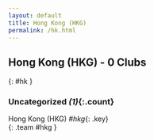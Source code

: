 ```yaml
---
layout: default
title: Hong Kong (HKG)
permalink: /hk.html
---
```



## Hong Kong (HKG) - 0 Clubs
{: #hk }









### Uncategorized _(1)_{:.count}


Hong Kong  (HKG)  _#hkg_{: .key} <br>
{: .team #hkg }


 
